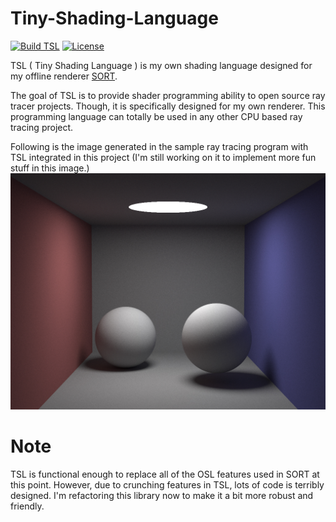 # Tiny-Shading-Language
[![Build TSL](https://github.com/JiayinCao/Tiny-Shading-Language/workflows/Build%20TSL/badge.svg)](https://actions-badge.atrox.dev/Jiayincao/Tiny-Shading-Language/goto)
[![License](https://img.shields.io/badge/License-GPL3-blue.svg)](https://www.gnu.org/licenses/gpl-3.0.en.html)

TSL ( Tiny Shading Language ) is my own shading language designed for my offline renderer [SORT](http://sort-renderer.com/).

The goal of TSL is to provide shader programming ability to open source ray tracer projects. 
Though, it is specifically designed for my own renderer. 
This programming language can totally be used in any other CPU based ray tracing project.

Following is the image generated in the sample ray tracing program with TSL integrated in this project (I'm still working on it to implement more fun stuff in this image.)
![](https://github.com/JiayinCao/Tiny-Shading-Language/blob/master/gallery/tsl_sample.jpg?raw=true)

# Note

TSL is functional enough to replace all of the OSL features used in SORT at this point.
However, due to crunching features in TSL, lots of code is terribly designed.
I'm refactoring this library now to make it a bit more robust and friendly.

